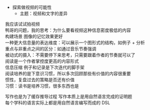 - 探索做视频的可能性
  - 主题：视频和文字的差异

我应该试试拍视频  
鸭哥的问题，我的思考：为什么要看视频这种信息密度极低的内容  
构建场景 图像的记忆效果更好  
一种更大信息量的表达维度：可以展示一个图形式的结构，如例子 + 分析  
重点与非重点之间的区分：如通过音乐节奏强调  
被动式的摄入：不需要停下来思考，只需要跟着作者的节奏就可以了  
阅读是一个作者掌控度更高的内容形式  
信息压缩
例子和记录是下次迭代的脚手架  
阅读培养的是下意识习惯，所以多次回顾那些有价值的内容很重要  
惯性，复盘过去的策略是否还有价值  
习惯：读书是培养习惯，很多东西也是

写作也是为了缓存推导过程 
写作本质上是用自然语言完成的证明题  
每个学科的语言实际上都是用自然语言编写而成的 DSL  